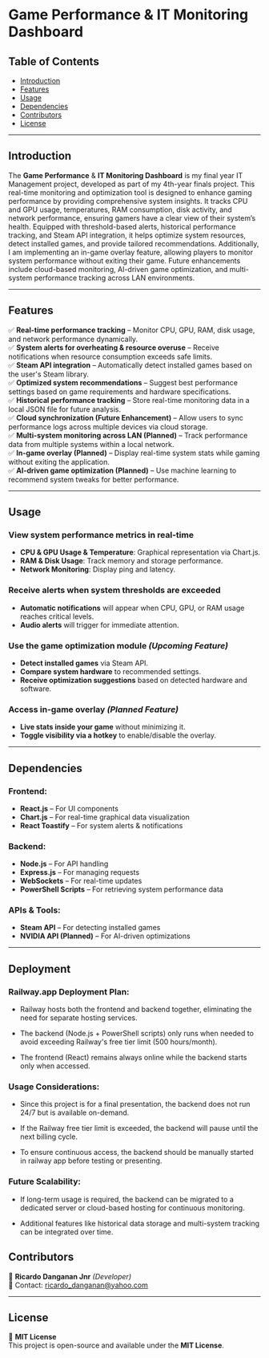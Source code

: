 # Game Performance & IT Monitoring Dashboard

## Table of Contents

- [Introduction](#introduction)
- [Features](#features)
- [Usage](#usage)
- [Dependencies](#dependencies)
- [Contributors](#contributors)
- [License](#license)

---

## Introduction

The **Game Performance** & **IT Monitoring Dashboard** is my final year IT Management project, developed as part of my 4th-year finals project. This real-time monitoring and optimization tool is designed to enhance gaming performance by providing comprehensive system insights. It tracks CPU and GPU usage, temperatures, RAM consumption, disk activity, and network performance, ensuring gamers have a clear view of their system’s health. Equipped with threshold-based alerts, historical performance tracking, and Steam API integration, it helps optimize system resources, detect installed games, and provide tailored recommendations. Additionally, I am implementing an in-game overlay feature, allowing players to monitor system performance without exiting their game. Future enhancements include cloud-based monitoring, AI-driven game optimization, and multi-system performance tracking across LAN environments.

---

## Features

✅ **Real-time performance tracking** – Monitor CPU, GPU, RAM, disk usage, and network performance dynamically.  
✅ **System alerts for overheating & resource overuse** – Receive notifications when resource consumption exceeds safe limits.  
✅ **Steam API integration** – Automatically detect installed games based on the user's Steam library.  
✅ **Optimized system recommendations** – Suggest best performance settings based on game requirements and hardware specifications.  
✅ **Historical performance tracking** – Store real-time monitoring data in a local JSON file for future analysis.  
✅ **Cloud synchronization (Future Enhancement)** – Allow users to sync performance logs across multiple devices via cloud storage.  
✅ **Multi-system monitoring across LAN (Planned)** – Track performance data from multiple systems within a local network.  
✅ **In-game overlay (Planned)** – Display real-time system stats while gaming without exiting the application.  
✅ **AI-driven game optimization (Planned)** – Use machine learning to recommend system tweaks for better performance.  

---

## Usage

### View system performance metrics in real-time
- **CPU & GPU Usage & Temperature**: Graphical representation via Chart.js.
- **RAM & Disk Usage**: Track memory and storage performance.
- **Network Monitoring**: Display ping and latency.

### Receive alerts when system thresholds are exceeded
- **Automatic notifications** will appear when CPU, GPU, or RAM usage reaches critical levels.
- **Audio alerts** will trigger for immediate attention.

### Use the game optimization module *(Upcoming Feature)*
- **Detect installed games** via Steam API.
- **Compare system hardware** to recommended settings.
- **Receive optimization suggestions** based on detected hardware and software.

### Access in-game overlay *(Planned Feature)*
- **Live stats inside your game** without minimizing it.
- **Toggle visibility via a hotkey** to enable/disable the overlay.

---

## Dependencies

### Frontend:
- **React.js** – For UI components
- **Chart.js** – For real-time graphical data visualization
- **React Toastify** – For system alerts & notifications

### Backend:
- **Node.js** – For API handling
- **Express.js** – For managing requests
- **WebSockets** – For real-time updates
- **PowerShell Scripts** – For retrieving system performance data

### APIs & Tools:
- **Steam API** – For detecting installed games
- **NVIDIA API (Planned)** – For AI-driven optimizations 

---

## Deployment

### Railway.app Deployment Plan:

- Railway hosts both the frontend and backend together, eliminating the need for separate hosting services.

- The backend (Node.js + PowerShell scripts) only runs when needed to avoid exceeding Railway's free tier limit (500 hours/month).

- The frontend (React) remains always online while the backend starts only when accessed.

### Usage Considerations:

- Since this project is for a final presentation, the backend does not run 24/7 but is available on-demand.

- If the Railway free tier limit is exceeded, the backend will pause until the next billing cycle.

- To ensure continuous access, the backend should be manually started in railway app before testing or presenting.

### Future Scalability:

- If long-term usage is required, the backend can be migrated to a dedicated server or cloud-based hosting for continuous monitoring.

- Additional features like historical data storage and multi-system tracking can be integrated over time.


## Contributors

👤 **Ricardo Danganan Jnr** *(Developer)*  
📧 Contact: [ricardo_danganan@yahoo.com](mailto:ricardo_danganan@yahoo.com)  

---

## License

📝 **MIT License**  
This project is open-source and available under the **MIT License**.

